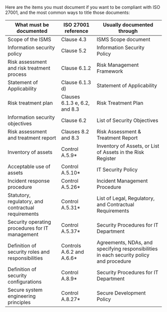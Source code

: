 Here are the items you must document if you want to be compliant with ISO 27001, and the most common ways to title those documents:

| What must be documented                             | ISO 27001 reference           | Usually documented through                                                              |
|-----------------------------------------------------|-------------------------------|-----------------------------------------------------------------------------------------|
| Scope of the ISMS                                   | Clause 4.3                    | ISMS Scope document                                                                     |
| Information security policy                         | Clause 5.2                    | Information Security Policy                                                             |
| Risk assessment and risk treatment process          | Clause 6.1.2                  | Risk Management Framework                                               |
| Statement of Applicability                          | Clause 6.1.3 d)               | Statement of Applicability                                                              |
| Risk treatment plan                                 | Clauses 6.1.3 e, 6.2, and 8.3 | Risk Treatment Plan                                                                     |
| Information security objectives                     | Clause 6.2                    | List of Security Objectives                                                             |
| Risk assessment and treatment report                | Clauses 8.2 and 8.3           | Risk Assessment & Treatment Report                                                      |
| Inventory of assets                                 | Control A.5.9*                | Inventory of Assets, or List of Assets in the Risk Register                             |
| Acceptable use of assets                            | Control A.5.10*               | IT Security Policy                                                                      |
| Incident response procedure                         | Control A.5.26*               | Incident Management Procedure                                                           |
| Statutory, regulatory, and contractual requirements | Control A.5.31*               | List of Legal, Regulatory, and Contractual Requirements                                 |
| Security operating procedures for IT management     | Control A.5.37*               | Security Procedures for IT Department                                                   |
| Definition of security roles and responsibilities   | Controls A.6.2 and A.6.6*     | Agreements, NDAs, and specifying responsibilities in each security policy and procedure |
| Definition of security configurations               | Control A.8.9*                | Security Procedures for IT Department                                                   |
| Secure system engineering principles                | Control A.8.27*               | Secure Development Policy                                                               |
